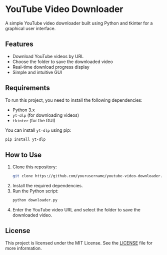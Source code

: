 
# YouTube Video Downloader
A simple YouTube video downloader built using Python and tkinter for a graphical user interface.

## Features
- Download YouTube videos by URL
- Choose the folder to save the downloaded video
- Real-time download progress display
- Simple and intuitive GUI

## Requirements
To run this project, you need to install the following dependencies:
- Python 3.x
- `yt-dlp` (for downloading videos)
- `tkinter` (for the GUI)

You can install `yt-dlp` using pip:
```bash
pip install yt-dlp
```

## How to Use
1. Clone this repository:
   ```bash
   git clone https://github.com/yourusername/youtube-video-downloader.git
   ```
2. Install the required dependencies.
3. Run the Python script:
   ```bash
   python downloader.py
   ```
4. Enter the YouTube video URL and select the folder to save the downloaded video.

## License
This project is licensed under the MIT License. See the [LICENSE](LICENSE) file for more information.
